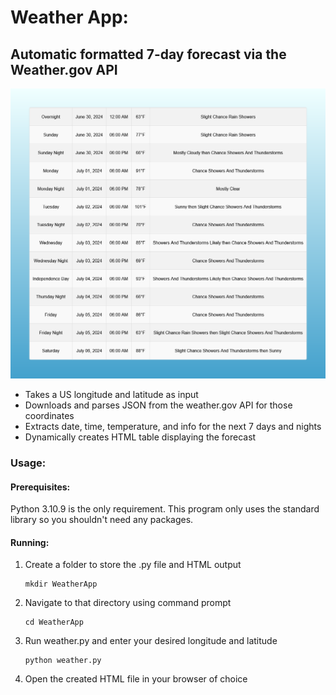 # Weather App:
## Automatic formatted 7-day forecast via the Weather.gov API

![Forecast Screenshot](https://raw.githubusercontent.com/ebohler/WeatherApp/main/forecast.png)

- Takes a US longitude and latitude as input
- Downloads and parses JSON from the weather.gov API for those coordinates
- Extracts date, time, temperature, and info for the next 7 days and nights
- Dynamically creates HTML table displaying the forecast

### Usage:
#### Prerequisites: 
Python 3.10.9 is the only requirement. This program only uses the standard library so you shouldn't need any packages.
#### Running:
1. Create a folder to store the .py file and HTML output
   ```
   mkdir WeatherApp
   ```
3. Navigate to that directory using command prompt
   ```
   cd WeatherApp
   ```
4. Run weather.py and enter your desired longitude and latitude
   ```
   python weather.py
   ```
6. Open the created HTML file in your browser of choice
